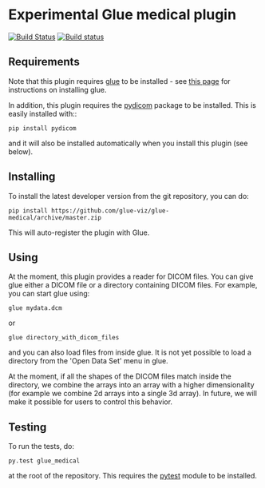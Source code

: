 Experimental Glue medical plugin
==============================

[![Build Status](https://travis-ci.org/glue-viz/glue-medical.svg)](https://travis-ci.org/glue-viz/glue-medical?branch=master)
[![Build status](https://ci.appveyor.com/api/projects/status/???/branch/master?svg=true)](https://ci.appveyor.com/project/astrofrog/glue-medical/branch/master)

Requirements
------------

Note that this plugin requires [glue](http://glueviz.org/) to be installed -
see [this page](http://glueviz.org/en/latest/installation.html) for
instructions on installing glue.

In addition, this plugin requires the
[pydicom](http://pydicom.readthedocs.io/en/stable/) package to be installed.
This is easily installed with::

    pip install pydicom

and it will also be installed automatically when you install this plugin (see
below).

Installing
----------

To install the latest developer version from the git repository, you can do:

    pip install https://github.com/glue-viz/glue-medical/archive/master.zip

This will auto-register the plugin with Glue.

Using
-----

At the moment, this plugin provides a reader for DICOM files. You can give
glue either a DICOM file or a directory containing DICOM files. For example,
you can start glue using:

    glue mydata.dcm

or

    glue directory_with_dicom_files

and you can also load files from inside glue. It is not yet possible to load
a directory from the 'Open Data Set' menu in glue.

At the moment, if all the shapes of the DICOM files match inside the directory,
we combine the arrays into an array with a higher dimensionality (for example
we combine 2d arrays into a single 3d array). In future, we will make it
possible for users to control this behavior.

Testing
-------

To run the tests, do:

    py.test glue_medical

at the root of the repository. This requires the [pytest](http://pytest.org)
module to be installed.
